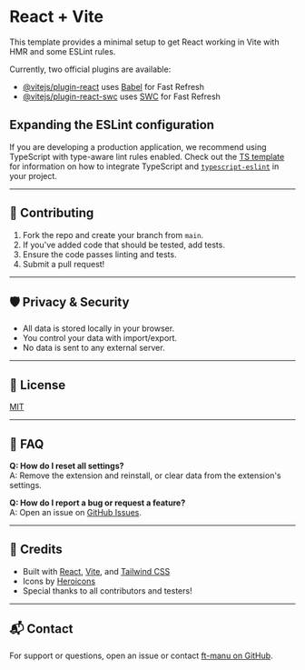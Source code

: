 # React + Vite

This template provides a minimal setup to get React working in Vite with HMR and some ESLint rules.

Currently, two official plugins are available:

- [@vitejs/plugin-react](https://github.com/vitejs/vite-plugin-react/blob/main/packages/plugin-react) uses [Babel](https://babeljs.io/) for Fast Refresh
- [@vitejs/plugin-react-swc](https://github.com/vitejs/vite-plugin-react/blob/main/packages/plugin-react-swc) uses [SWC](https://swc.rs/) for Fast Refresh

## Expanding the ESLint configuration

If you are developing a production application, we recommend using TypeScript with type-aware lint rules enabled. Check out the [TS template](https://github.com/vitejs/vite/tree/main/packages/create-vite/template-react-ts) for information on how to integrate TypeScript and [`typescript-eslint`](https://typescript-eslint.io) in your project.

---

## 📝 Contributing

1. Fork the repo and create your branch from `main`.
2. If you've added code that should be tested, add tests.
3. Ensure the code passes linting and tests.
4. Submit a pull request!

---

## 🛡️ Privacy & Security

- All data is stored locally in your browser.
- You control your data with import/export.
- No data is sent to any external server.

---

## 📄 License

[MIT](LICENSE)

---

## 🙋 FAQ

**Q: How do I reset all settings?**  
A: Remove the extension and reinstall, or clear data from the extension's settings.

**Q: How do I report a bug or request a feature?**  
A: Open an issue on [GitHub Issues](https://github.com/ft-manu/forethought-toolbox/issues).

---

## 📣 Credits

- Built with [React](https://reactjs.org/), [Vite](https://vitejs.dev/), and [Tailwind CSS](https://tailwindcss.com/)
- Icons by [Heroicons](https://heroicons.com/)
- Special thanks to all contributors and testers!

---

## 📬 Contact

For support or questions, open an issue or contact [ft-manu on GitHub](https://github.com/ft-manu).

